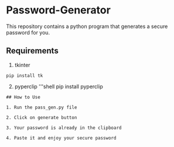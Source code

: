 # Password-Generator

This repository contains a python program that generates a secure password for you.


## Requirements

1. tkinter 
```shell
pip install tk
```

2. pyperclip 
'''shell
pip install pyperclip
```
## How to Use

1. Run the pass_gen.py file 

2. Click on generate button

3. Your password is already in the clipboard 

4. Paste it and enjoy your secure password
